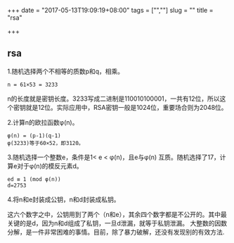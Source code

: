 +++
date = "2017-05-13T19:09:19+08:00"
tags = ["",""]
slug = ""
title = "rsa"

+++
## rsa

1.随机选择两个不相等的质数p和q，相乘。
```
n = 61×53 = 3233
```
n的长度就是密钥长度。3233写成二进制是110010100001，一共有12位，所以这个密钥就是12位。实际应用中，RSA密钥一般是1024位，重要场合则为2048位。

2.计算n的欧拉函数φ(n)。
```
φ(n) = (p-1)(q-1)
φ(3233)等于60×52，即3120。
```
3.随机选择一个整数e，条件是1< e < φ(n)，且e与φ(n) 互质。随机选择了17，计算e对于φ(n)的模反元素d。
```
ed ≡ 1 (mod φ(n))
d=2753
```
4.将n和e封装成公钥，n和d封装成私钥。

这六个数字之中，公钥用到了两个（n和e），其余四个数字都是不公开的。其中最关键的是d，因为n和d组成了私钥，一旦d泄漏，就等于私钥泄漏。
大整数的因数分解，是一件非常困难的事情。目前，除了暴力破解，还没有发现别的有效方法.
